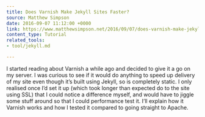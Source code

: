 ```yaml
---
title: Does Varnish Make Jekyll Sites Faster?
source: Matthew Simpson
date: 2016-09-07 11:12:00 +0000
link: https://www.matthewsimpson.net/2016/09/07/does-varnish-make-jekyll-faster/?
content_type: Tutorial
related_tools:
- tool/jekyll.md

---
```

I started reading about Varnish a while ago and decided to give it a go on my server. I was curious to see if it would do anything to speed up delivery of my site even though it’s built using Jekyll, so is completely static. I only realised once I’d set it up (which took longer than expected do to the site using SSL) that I could notice a difference myself, and would have to jiggle some stuff around so that I could performance test it. I’ll explain how it Varnish works and how I tested it compared to going straight to Apache.





